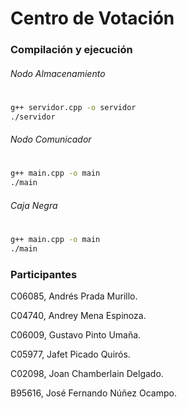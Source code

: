 # Centro de Votación

### Compilación y ejecución

###### Nodo Almacenamiento
#
```sh
g++ servidor.cpp -o servidor
./servidor
```
###### Nodo Comunicador
#
```sh
g++ main.cpp -o main
./main
```
###### Caja Negra
#
```sh
g++ main.cpp -o main
./main
```
### Participantes
C06085, Andrés Prada Murillo.

C04740, Andrey Mena Espinoza.

C06009, Gustavo Pinto Umaña.

C05977, Jafet Picado Quirós.

C02098, Joan Chamberlain Delgado.

B95616, José Fernando Núñez Ocampo.
